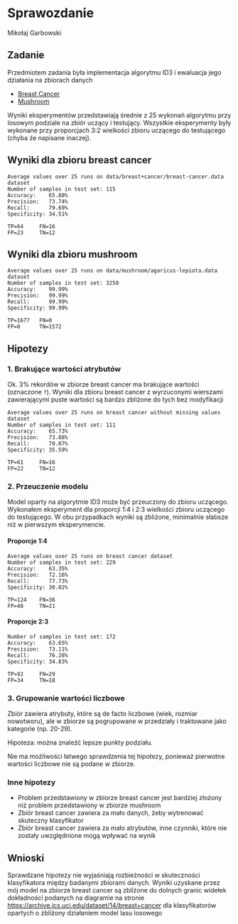 # Sprawozdanie
Mikołaj Garbowski

## Zadanie
Przedmiotem zadania była implementacja algorytmu ID3 i ewaluacja jego działania na zbiorach danych
* [Breast Cancer](https://archive.ics.uci.edu/dataset/14/breast+cancer)
* [Mushroom](https://archive.ics.uci.edu/dataset/73/mushroom)

Wyniki eksperymentów przedstawiają średnie z 25 wykonań algorytmu przy losowym podziale na zbiór uczący i testujący.
Wszystkie eksperymenty były wykonane przy proporcjach 3:2 wielkości zbioru uczącego do testującego (chyba że napisane inaczej).

## Wyniki dla zbioru breast cancer
```
Average values over 25 runs on data/breast+cancer/breast-cancer.data dataset
Number of samples in test set: 115
Accuracy:    65.88%
Precision:   73.74%
Recall:      79.69%
Specificity: 34.51%

TP=64     FN=16    
FP=23     TN=12    
```


## Wyniki dla zbioru mushroom
```
Average values over 25 runs on data/mushroom/agaricus-lepiota.data dataset
Number of samples in test set: 3250
Accuracy:    99.99%
Precision:   99.99%
Recall:      99.99%
Specificity: 99.99%

TP=1677   FN=0     
FP=0      TN=1572  
```

## Hipotezy

### 1. Brakujące wartości atrybutów
Ok. 3% rekordów w zbiorze breast cancer ma brakujące wartości (oznaczone `?`).
Wyniki dla zbioru breast cancer z wyrzuconymi wierszami zawierającymi puste wartości są bardzo zbliżone do tych bez modyfikacji

```
Average values over 25 runs on breast cancer without missing values dataset
Number of samples in test set: 111
Accuracy:    65.73%
Precision:   73.88%
Recall:      79.07%
Specificity: 35.59%

TP=61     FN=16    
FP=22     TN=12 
```

### 2. Przeuczenie modelu
Model oparty na algorytmie ID3 może być przeuczony do zbioru uczącego.
Wykonałem eksperyment dla proporcji 1:4 i 2:3 wielkości zbioru uczącego do testującego.
W obu przypadkach wyniki są zbliżone, minimalnie słabsze niż w pierwszym eksperymencie.

#### Proporcje 1:4
```
Average values over 25 runs on breast cancer dataset
Number of samples in test set: 229
Accuracy:    63.35%
Precision:   72.16%
Recall:      77.73%
Specificity: 30.02%

TP=124    FN=36    
FP=48     TN=21 
```

#### Proporcje 2:3
```
Number of samples in test set: 172
Accuracy:    63.65%
Precision:   73.11%
Recall:      76.28%
Specificity: 34.83%

TP=92     FN=29    
FP=34     TN=18 
```

### 3. Grupowanie wartości liczbowe
Zbiór zawiera atrybuty, które są de facto liczbowe (wiek, rozmiar nowotworu), 
ale w zbiorze są pogrupowane w przedziały i traktowane jako kategorie (np. 20-29).

Hipoteza: można znaleźć lepsze punkty podziału.

Nie ma możliwości łatwego sprawdzenia tej hipotezy, ponieważ pierwotne wartości liczbowe nie są podane w zbiorze.

### Inne hipotezy
* Problem przedstawiony w zbiorze breast cancer jest bardziej złożony niż problem przedstawiony w zbiorze mushroom
* Zbiór breast cancer zawiera za mało danych, żeby wytrenować skuteczny klasyfikator
* Zbiór breast cancer zawiera za mało atrybutów, inne czynniki, które nie zostały uwzględnione mogą wpływać na wynik

## Wnioski
Sprawdzane hipotezy nie wyjaśniają rozbieżności w skuteczności klasyfikatora między badanymi zbiorami danych.
Wyniki uzyskane przez mój model na zbiorze breast cancer są zbliżone do dolnych granic widełek dokładności podanych na diagramie
na stronie https://archive.ics.uci.edu/dataset/14/breast+cancer dla klasyfikatorów opartych o zbliżony działaniem model lasu losowego